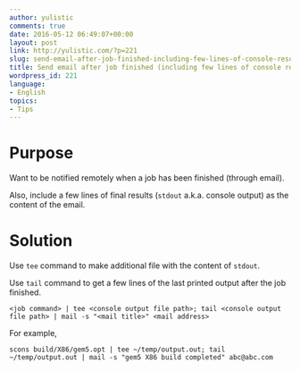 ```yaml
---
author: yulistic
comments: true
date: 2016-05-12 06:49:07+00:00
layout: post
link: http://yulistic.com/?p=221
slug: send-email-after-job-finished-including-few-lines-of-console-results
title: Send email after job finished (including few lines of console results)
wordpress_id: 221
language:
- English
topics:
- Tips
---
```


# Purpose


Want to be notified remotely when a job has been finished (through email).

Also, include a few lines of final results (`stdout` a.k.a. console output) as the content of the email.


# Solution


Use `tee` command to make additional file with the content of `stdout`.

Use `tail` command to get a few lines of the last printed output after the job finished.

    
    <job command> | tee <console output file path>; tail <console output file path> | mail -s "<mail title>" <mail address>


For example,

    
    scons build/X86/gem5.opt | tee ~/temp/output.out; tail ~/temp/output.out | mail -s "gem5 X86 build completed" abc@abc.com





